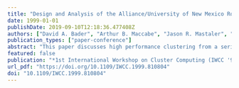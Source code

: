```yaml
---
title: "Design and Analysis of the Alliance/University of New Mexico Roadrunner Linux SMP SuperCluster"
date: 1999-01-01
publishDate: 2019-09-10T12:18:36.477408Z
authors: ["David A. Bader", "Arthur B. Maccabe", "Jason R. Mastaler", "John K. McIver III", "Patricia A. Kovatch"]
publication_types: ["paper-conference"]
abstract: "This paper discusses high performance clustering from a series of critical topics: architectural design, system software infrastructure, and programming environment. This is accomplished through an overview of a large scale, high performance SuperCluster (Roadrunner). This SuperCluster is based almost entirely on freely available, vendor-independent software: for example, its operating system (Linux), job scheduler (PBS), compilers (GNU/EGCS), and parallel programming libraries (MPI). The Globus toolkit, also available for this platform allows high performance distributed computing applications to use geographical distributed resources such as this SuperCluster. In addition to describing the design and analysis of the Roadrunner SuperCluster we provide experimental analyses from grand challenge applications and future directions for SuperClusters."
featured: false
publication: "*1st International Workshop on Cluster Computing (IWCC '99), 2-3 December 1999, Melbourne, Australia*"
url_pdf: "https://doi.org/10.1109/IWCC.1999.810804"
doi: "10.1109/IWCC.1999.810804"
---
```


